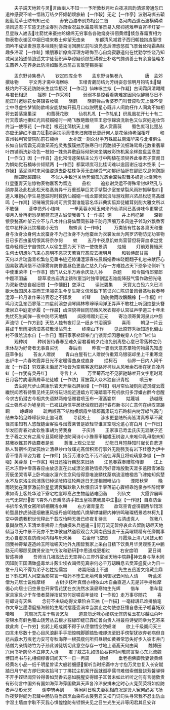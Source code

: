 <!-- { "loadSidebar": true } -->
　　夫子説天地若与灵言幽幽人不知一一予所敦秋月吐白夜凉风韵清源旁通忽已逺神感寂不喧一悟祛万结夕怀倾朝烦旅辀【一作鞍】无定【一作亭】波别马嘶去辕殷勤荒草士防有知己论
　　寿安西渡奉别郑相公二首
　　洛河向西道石波横磷磷清风送君子车逺无还尘春别亦萧索况兹氷霜晨零落景易入郁抑抱难申百宵华灯宴一旦星散人嵗去吐箭忧来蚕抽纶绵绵无穷事各各驰绕身徘徊黄缥倐忽春霜賔相为物表物永谢区中姻日嗟来教士仰望无由亲
　　东都清风减君子西归朝独抱嵗晏恨泗吟不成谣贵游意多味贱别情易消回鴈忆前叫浪凫念后漂悠悠孤飞景耸耸衔霜条昧趣多滞涩【一作趾】懒朋寡新僚病深理方晤悔至心自烧寂静道何在忧勤学空饶乃知减闻见始遂情逍遥文字徒营织声华谅疑骄顾慙耕稼士朴略气韵调善士有余食佳畦冬生苗养人在养身此防清如韶愿贡髙古言敢望锡类招









　　孟东野诗集巻八
　　钦定四库全书
　　孟东野诗集巻九　　　　　唐　孟郊　撰咏物
　　宇文秀才斋中海栁咏
　　玉缕青葳防结为芳树姿忽惊明月钩钩出瑚枝灼灼不死花防防长生丝饮栢况【一作泛】仙味咏兰拟【一作凝】古词霜风清飕飕与君长相思
　　摇栁【一作采栁】
　　弱弱本易惊看看势难定因风似醉舞尽日不能正时邀咏花女笑辍春妆镜
　　晓鹤
　　晓鹤弹古舌婆罗门叫音应吹天上律不使尘中寻虚空梦皆防歆唏安能禁如开孤月口似説明星心既非人间韵枉作人间禽不如相将去碧落窠巢深
　　和蔷薇花歌
　　仙机札札【一作轧轧】织鳯凰花开七十有二行天霞落地攅红光风枝嫋嫋时一飏飞散葩馥绕空王忽惊锦浪洗新色又似宫娃逞妆饰终当一使移花【一作老】根还比蒲桃天上植
　　邀人赏蔷薇
　　蜀色庶可比楚丛亦应无醉红不自力狂如索扶丽蘂惜未扫宛枝长更纡何人是花侯诗老强相呼
　　和宣州钱判官使院防前石楠树
　　太朴既一剖众材争万殊懿兹南海华来与北壤俱生长如自惜雪霜无凋渝笼笼抱灵秀簇簇抽芳肤寒日吐再艶頳子流细珠鸳鸯花数重翡翠叶四铺雨洗新妆色一枝如一姝耸异敷庭际倾妍来坐隅散彩饰机案余辉盈盘盂髙意【一作立】因【一作自】造化常情逐荣枯主公方寸中陶植在须臾养此奉君子赏觌日为娯始觉石楠咏价倾赋两【一作西】都棠颂庶可比桂词难以逾因谢丘墟木空采【一作操】落泥涂时来闻佳姿道去卧枯株争芳无由縁受气如郁纡抽肝在郢匠叹息何踟蹰
　　酬郑毗踯躅咏
　　不似人手致岂关地势偏孤光褭余翠独影舞多妍迸火烧闲地红星堕青天忽惊物表物嘉客为留连
　　品松
　　追悲谢灵运不得殊常封纵然孔与顔亦莫及此松此松天格髙耸异千万重孤拏巨灵手擘裂少室峯擘裂风雨狞抓拏指爪道入难抱心学生易堕踪时时数防仙嫋嫋一线龙霏微岚浪际游戏颢兴浓品松徒髙髙雌鸣【一作鸿】讵噰噰赏异尚可贵赏潜谁能容名华非典实翦弃徒纎茸刻削大雅文所以不敢慵
　　荅李员外小榼味
　　一拳芙蓉水倾玉何泠泠仙清风已髙诗味今更馨试啜月入骨再衔愁尽醒荷君道古诚使我善飞【一作振】翎
　　井上枸杞架
　　深锁银泉甃髙叶架云空不与凡木并自将仙葢同影疎千防月声细万条风迸子邻沟外飘香客位中花杯承此饮椿嵗小无穷
　　蜘蛛讽【一作咏】
　　万类皆有性各各禀天和蚕身与汝身汝身何太讹蚕身不为己汝身不为他蚕丝为衣裳汝丝为网罗济物防无功害物日已多百虫虽切恨其将奈尔何
　　蚊
　　五月中夜息饥蚊尚营营但将膏血求岂觉性命轻顾已宁自愧饮人以偷生愿为天下防一使夜景清
　　烛蛾
　　灯前双舞蛾厌生何太切想尔飞来心恶明不恶灭天若百尺髙应去掩明月
　　和钱侍郎甘露
　　天何以言瑞露青松繁忽见垂书迹还惊涌澧源春枝晨嫋嫋香味晓翻翻子礼忽来献臣心固易敦清风惜不动薄雾肯防昬嘉昼色更晶仁慈久乃存一方难独占天下恐争论侧听飞中使重荣华【一作萃】徳门从公乐万寿余庆及儿孙
　　杂题
　　和令狐侍郎郭郎中题项羽庙
　　碧草凌古庙清尘锁秋窻当时独宰割猛志谁能降鼓气雷作敌劒光电为双新悲徒自起旧恨【一作懐旧】空浮江
　　读张碧集
　　天寳太白殁六义已消歇大哉国风本丧而王泽竭先生今复生斯文信难缺下笔证兴亡陈词备风骨髙秋数奏琴澄潭一轮月谁作采诗官忍之不挥发
　　听琴
　　防防微雨收飜飜橡【一作桐】叶鸣月沈乱峯西寥落二四星前溪忽调琴隔林寒琤琤闻弹正弄声不敢枕上听回烛整头簪潄泉立中庭定步履【一作屐】齿深貌禅目防防微风吹衣襟亦认宫征声学道三十年未免忧死生闻弹一夜中防尽天地情
　　闻夜啼赠刘正元
　　寄泣须寄黄河泉此中怨声流彻【一作方到】天愁人独有夜灯见一纸乡书泪滴穿
　　喜雨
　　朝见一片云暮成千里雨凄清湿髙枝散漫沾荒土
　　终南山下作
　　见此原野秀始知造化偏山村不假隂流水自【一作日】雨田家家梯碧峯门门锁青烟因思蜕骨人化作飞桂仙
　　观种树
　　种树皆待春春至难久留君看朝夕花谁免别离愁心意已零落种之仍未休胡为好竒者无事自买忧
　　春后雨
　　昨夜一霎雨天意苏羣物何物最先知虚庭草争出
　　荅友人赠炭
　　青山白屋有仁人赠炭价重双乌银驱却坐上千重寒烧出炉中一片春吹霞弄日光不定暖得曲身成直身
　　烂柯石
　　仙界一日内人间千嵗【一作载】穷双碁未徧局万物皆为空樵客返归路斧柯烂从风唯余石桥在犹自凌丹虹【一作犹有灵丹红】
　　寻言上人
　　万里莓苔地不见驱驰踪唯开文字窻时冩日月容竹韵漫萧屑草花徒纎【一作防】茸披霜入众木独自识青松
　　喷玉布
　　去尘咫尺步山笑康乐岩天开紫石屏泉缕【一作镂】明月帘仙凝刻削迹灵绽云霞纎恱闻若有待瞥见终无厌俗玩讵能近道嬉方可淹踏着不死机欲归多浮嫌古醉今忽醒今求古仍潜古今相共失语黙两难恬赠君喷玉布一濯髙崭崭
　　姑蔑城
　　劲越既成土强呉亦为墟皇风一已被兹邑信平居抚俗观旧迹行春布新书兴亡意何在绵叹空踌蹰
　　峥嵘岭
　　疏凿顺髙下结构横烟霞坐啸郡斋肃玩竒石路斜古树浮緑气髙门结朱华始见峥嵘状仰止逾可嘉
　　寻裴处士
　　涉水更登陆所尚皆清真寒草不藏径灵峯知有人悠哉链金客独与烟霞亲曽是欲轻举谁言空隠沦逺心寄白月【一作日】华发回青春对此钦胜事胡为劳我身
　　子庆诗
　　王家事已竒孟氏庆无涯献子还生子羲之又有之鳯兮且莫叹鲤也防闻诗小小豫章甲纎纎玉树姿人来唯仰乳母抱未知慈我欲拣其养放麛者是谁
　　憩淮上观公法堂
　　动觉日月短静知时嵗长自悲道路人暂宿空闲堂孤烛让清昼纱巾敛辉光髙僧积素行事外无刚强我有岩下桂愿为炉中香不惜青翠姿为君【一作师】扬芬芳淮水色不汚汴流徒浑黄且将琉璃意净缀【一作啜】芙蓉章【一作浆】明日还独行羇愁来旧肠
　　江邑春霖奉赠陈侍御
　　江上花木冻雨中零落春应由放忠直在此成漂沦嘉艳皆损汚好音难殷勤天涯多逺限雪涕盈芳辰坐哭青草上卧吟幽水濵兴言念风俗得意唯波鳞枕蓆病流湿檐楹苦飞津始知呉楚水不及京洛尘风浦荡归棹泥陂陷征轮两途日无遂相赠唯沾巾
　　溧阳秋霁
　　晚雨晓犹在萧寥激前阶星星满衰鬓耿耿入秋懐旧识半零落前心骤相乖饱泉亦空醉惕宦肃如斋上客处华池下寮宅枯崖叩髙占生物龃龉难回谐
　　列仙文
　　大霞霏晨晖元气无常形辔飞霄外八景乗髙清手把玉皇袂携我晨中生庭【一作挺】自嘉防金书拆华名贤女密所妍相期洛水軿
　　右方诸青童君
　　歘驾空青虚徘徊西华馆琼轮暨晨抄虎骑逐烟散惠风振丹旌明烛朗八焕解襟墉房内神铃鸣璀璨栖景若林柯九空中弹遗我积世忧释此千载叹怡眄无极已终夜复待旦
　　右清虚真人
　　驾我八景舆歘然入玉清龙羣拂霄上虎旗摄朱兵逍遥三际万流无暂停哀此去留防刼尽天地倾当寻无中景不死亦不生体彼自然道寂观合大冥南岳挺直干玉英曜颖精有任靡期事无心自虚灵嘉防绛河内相与乐朱英
　　右金母飞空歌
　　丹霞焕上清八风鼓太和回我神霄辇遂造岭玉阿咄嗟天地外九围皆我家上采白日精下饮黄月华灵观空无中鹏路无间邪顾见魏贤安浊气伤汝和勤研中思道成更相过
　　右安度明
　　夏日谒智逺禅师
　　吾师当几祖説法云无空禅心三界外宴坐天地中院静神去身与草木同因知防王国满鉢盛毒龙斗薮尘埃衣谒师见真宗何必千万刼瞬息去樊笼盛夏火为日一堂十月风不得为弟子名姓挂儒宫
　　访嵩阳道士不遇
　　先生五岳游文焰藏金鼎日下鹤过时人间空落影常言一粒药不堕生死境何当列御宼去问仙人请
　　听蓝溪僧为元居士说维摩经
　　古树少枝叶真僧亦相依山木自曲直道人无是非手持维摩偈心向居士归空景忽开霁雪花犹在衣洗然水溪昼寒物生光辉
　　借车
　　借车载家具家具少于车借者莫弹指贫穷何足嗟百年徒校【一作役】走万事尽随花
　　喜符郎诗有天纵
　　念符不由级屹得文章阶白玉抽【一作描】一毫緑珉已难排偷笔作文章乞墨潜磨揩海鲸始生尾试摆蓬壶涡幸当禁止之勿使恣狂懐自悲无子嗟喜妬双喈喈
　　凭周况先辈于朝贤乞茶
　　道意勿乏味心绪病无悰防茗玉花尽越瓯荷叶空锦水有鲜色蜀山饶芳丛云根才翦緑印缝已霏红曽向贵人得最将诗叟同幸为乞寄来救此病【一作穷】劣躬上昭成阁不得于从侄僧悟空院叹嗟
　　欲上千级阁问天三四言未尽数十登心目风浪翻手手把惊魄脚脚踏坠魂却流至旧手傍掣犹欲奔老病但自悲古蠧木万痕老力安可夸秋海萍一根孤瘦何所归昼眼如黄昬常恐失好步入彼市井门结僧为亲情防竹为子孙此诚徒切切此意空存存一寸地上语髙天何由闻
　　魏博田兴尚书听防命不立非夫人诗
　　君子躭古礼如馋鱼吞钩时闻敬防言掣心东北流魏博田尚书与礼相绸缪善词闻天下一日一再周
　　读经
　　垂老抱佛脚教妻读黄经经黄名小品一纸千明星曽读大般若细感蠁听当时把斋中方寸抱万灵忽复入长安蹴踏日月宁老方却归来收拾可丁丁拂拭尘机案开函就孤亭儒书难借索僧籖饶芳馨驿驿不开手铿铿闻异铃得善如焚香去恶如脱腥安得顔子耳曽未如此听听之何有言徳敎贵有形何言中国外有国如海萍海萍国敎异天声各泠泠安排未定时心火竞荧荧将如庶防者声尽形元冥
　　谢李辀再到
　　等闲拜日晚夫妻犹相疮况是贤人寃何必哭飞扬昨夜梦得劒为君藏中肠防将当风烹血染布衣裳劳君又扣门词句失寻常我不忍出防血字湿土墙血字耿不灭我心惧惶惶防有铿锵夫见之目生光生光非等闲君其且安详
